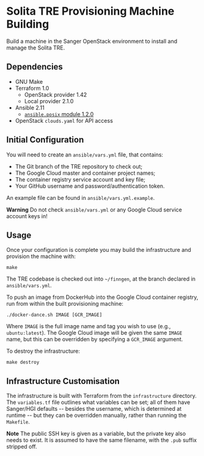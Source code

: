 # Solita TRE Provisioning Machine Building

Build a machine in the Sanger OpenStack environment to install and
manage the Solita TRE.

## Dependencies

* GNU Make
* Terraform 1.0
  * OpenStack provider 1.42
  * Local provider 2.1.0
* Ansible 2.11
  * [`ansible.posix` module 1.2.0](https://galaxy.ansible.com/ansible/posix)
* OpenStack `clouds.yaml` for API access

## Initial Configuration

You will need to create an `ansible/vars.yml` file, that contains:

* The Git branch of the TRE repository to check out;
* The Google Cloud master and container project names;
* The container registry service account and key file;
* Your GitHub username and password/authentication token.

An example file can be found in `ansible/vars.yml.example`.

**Warning** Do not check `ansible/vars.yml` or any Google Cloud service
account keys in!

## Usage

Once your configuration is complete you may build the infrastructure and
provision the machine with:

    make

The TRE codebase is checked out into `~/finngen`, at the branch declared
in `ansible/vars.yml`.

To push an image from DockerHub into the Google Cloud container
registry, run from within the built provisioning machine:

    ./docker-dance.sh IMAGE [GCR_IMAGE]

Where `IMAGE` is the full image name and tag you wish to use (e.g.,
`ubuntu:latest`). The Google Cloud image will be given the same `IMAGE`
name, but this can be overridden by specifying a `GCR_IMAGE` argument.

To destroy the infrastructure:

    make destroy

## Infrastructure Customisation

The infrastructure is built with Terraform from the `infrastructure`
directory. The `variables.tf` file outlines what variables can be set;
all of them have Sanger/HGI defaults -- besides the username, which is
determined at runtime -- but they can be overridden manually, rather
than running the `Makefile`.

**Note** The public SSH key is given as a variable, but the private key
also needs to exist. It is assumed to have the same filename, with the
`.pub` suffix stripped off.
